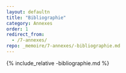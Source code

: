 ```yaml
---
layout: defaultn
title: "Bibliographie"
category: Annexes
order: 1
redirect_from:
  - /7-annexes/
repo: _memoire/7-annexes/-bibliographie.md
---
```

{% include_relative -bibliographie.md %}
